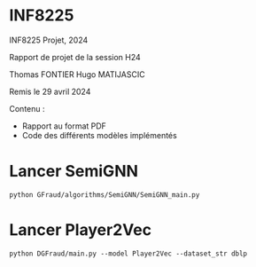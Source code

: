 # INF8225
INF8225 Projet, 2024

Rapport de projet de la session H24

Thomas FONTIER 
Hugo MATIJASCIC

Remis le 29 avril 2024

Contenu :

- Rapport au format PDF
- Code des différents modèles implémentés

# Lancer SemiGNN

    python GFraud/algorithms/SemiGNN/SemiGNN_main.py

# Lancer Player2Vec 

    python DGFraud/main.py --model Player2Vec --dataset_str dblp 